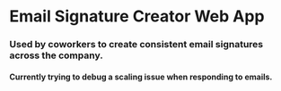 # Email Signature Creator Web App 


### Used by coworkers to create consistent email signatures across the company.


#### Currently trying to debug a scaling issue when responding to emails. 
